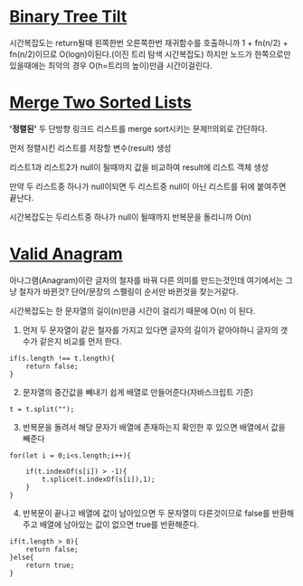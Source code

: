# [Binary Tree Tilt](./BinaryTreeTilt.js)
시간복잡도는 return될때 왼쪽한번 오른쪽한번 재귀함수를 호출하니까 1 + fn(n/2) + fn(n/2)이므로 O(logn)이된다.(이진 트리 탐색 시간복잡도)
하지만 노드가 한쪽으로만있을때에는 최악의 경우 O(h=트리의 높이)만큼 시간이걸린다.

# [Merge Two Sorted Lists](./MergeTwoSortedLists.js)

**'정렬된'** 두 단방향 링크드 리스트를 merge sort시키는 문제!!의외로 간단하다.

먼저 정렬시킨 리스트를 저장할 변수(result) 생성

리스트1과 리스트2가 null이 될때까지 값을 비교하여 result에 리스트 객체 생성

만약 두 리스트중 하나가 null이되면 두 리스트중 null이 아닌 리스트를 뒤에 붙여주면 끝난다.

시간복잡도는 두리스트중 하나가 null이 될때까지 반복문을 돌리니까 O(n)


# [Valid Anagram](./ValidAnagram.js)
아나그램(Anagram)이란 글자의 철자를 바꿔 다른 의미를 만드는것인데 여기에서는 그냥 철자가 바뀐것? 단어/문장의 스펠링이 순서만 바뀐것을 찾는거같다.

시간복잡도는 한 문자열의 길이(n)만큼 시간이 걸리기 때문에 O(n) 이 된다.

1. 먼저 두 문자열이 같은 철자를 가지고 있다면 글자의 길이가 같아야하니 글자의 갯수가 같은지 비교를 먼저 한다.
```
if(s.length !== t.length){
    return false;
}
```

2. 문자열의 중간값을 빼내기 쉽게 배열로 만들어준다(자바스크립트 기준)
```
t = t.split("");
```

3. 반복문을 돌려서 해당 문자가 배열에 존재하는지 확인한 후 있으면 배열에서 값을 빼준다
```
for(let i = 0;i<s.length;i++){

    if(t.indexOf(s[i]) > -1){
        t.splice(t.indexOf(s[i]),1);
    }
}
```

4. 반복문이 끝나고 배열에 값이 남아있으면 두 문자열이 다른것이므로 false를 반환해주고 배열에 남아있는 값이 없으면 true를 반환해준다.
```
if(t.length > 0){
    return false;
}else{
    return true;
}
```
